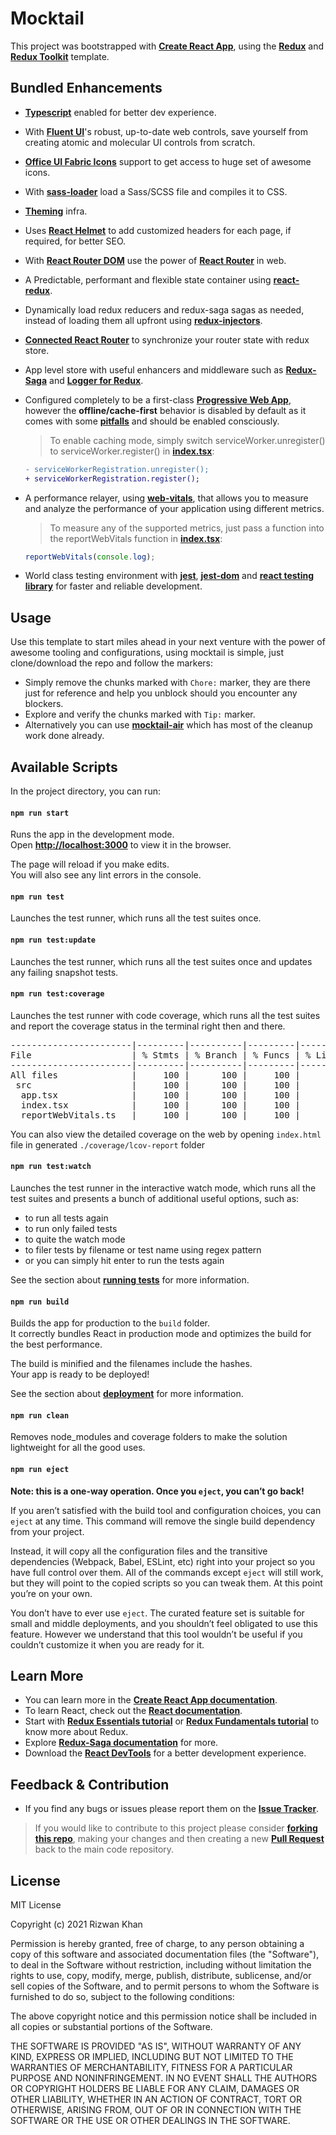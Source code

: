 # Mocktail

This project was bootstrapped with [**Create React App**](https://github.com/facebook/create-react-app), using the [**Redux**](https://redux.js.org/) and [**Redux Toolkit**](https://redux-toolkit.js.org/) template.

## Bundled Enhancements

- [**Typescript**](https://www.typescriptlang.org/) enabled for better dev experience.
- With [**Fluent UI**](https://developer.microsoft.com/en-us/fluentui#/controls/web)'s robust, up-to-date web controls, save yourself from creating atomic and molecular UI controls from scratch.
- [**Office UI Fabric Icons**](https://uifabricicons.azurewebsites.net/) support to get access to huge set of awesome icons.
- With [**sass-loader**](https://www.npmjs.com/package/sass-loader) load a Sass/SCSS file and compiles it to CSS.
- [**Theming**](https://aka.ms/themedesigner) infra.
- Uses [**React Helmet**](https://www.npmjs.com/package/sass-loader) to add customized headers for each page, if required, for better SEO.
- With [**React Router DOM**](https://www.npmjs.com/package/react-router-dom) use the power of [**React Router**](https://reactrouter.com/) in web.
- A Predictable, performant and flexible state container using [**react-redux**](https://www.npmjs.com/package/react-redux).
- Dynamically load redux reducers and redux-saga sagas as needed, instead of loading them all upfront using [**redux-injectors**](https://www.npmjs.com/package/redux-injectors).
- [**Connected React Router**](https://www.npmjs.com/package/connected-react-router) to synchronize your router state with redux store.
- App level store with useful enhancers and middleware such as [**Redux-Saga**](https://redux-saga.js.org/) and [**Logger for Redux**](https://www.npmjs.com/package/redux-logger).
- Configured completely to be a first-class [**Progressive Web App**](https://developers.google.com/web/progressive-web-apps/), however the **offline/cache-first** behavior is disabled by default as it comes with some [**pitfalls**](https://github.com/facebook/create-react-app/issues/2398) and should be enabled consciously.

  > To enable caching mode, simply switch serviceWorker.unregister() to serviceWorker.register() in [**index.tsx**](https://github.com/irizwankhan/mocktail/blob/main/src/index.tsx):

  ```diff
  - serviceWorkerRegistration.unregister();
  + serviceWorkerRegistration.register();
  ```

- A performance relayer, using [**web-vitals**](https://github.com/GoogleChrome/web-vitals), that allows you to measure and analyze the performance of your application using different metrics.

  > To measure any of the supported metrics, just pass a function into the reportWebVitals function in [**index.tsx**](https://github.com/irizwankhan/mocktail/blob/main/src/index.tsx):

  ```jsx
  reportWebVitals(console.log);
  ```

- World class testing environment with [**jest**](https://jestjs.io/), [**jest-dom**](https://github.com/testing-library/jest-dom#with-typescript) and [**react testing library**](https://testing-library.com/docs/react-testing-library/intro) for faster and reliable development.

## Usage

Use this template to start miles ahead in your next venture with the power of awesome tooling and configurations, using mocktail is simple, just clone/download the repo and follow the markers:

- Simply remove the chunks marked with `Chore:` marker, they are there just for reference and help you unblock should you encounter any blockers.
- Explore and verify the chunks marked with `Tip:` marker.
- Alternatively you can use [**mocktail-air**](https://github.com/irizwankhan/mocktail-air) which has most of the cleanup work done already.

## Available Scripts

In the project directory, you can run:

#### `npm run start`

Runs the app in the development mode.<br />
Open [**http://localhost:3000**](http://localhost:3000) to view it in the browser.

The page will reload if you make edits.<br />
You will also see any lint errors in the console.

#### `npm run test`

Launches the test runner, which runs all the test suites once.

#### `npm run test:update`

Launches the test runner, which runs all the test suites once and updates any failing snapshot tests.

#### `npm run test:coverage`

Launches the test runner with code coverage, which runs all the test suites and report the coverage status in the terminal right then and there.

<pre>
-----------------------|---------|----------|---------|---------|-------------------
File                   | % Stmts | % Branch | % Funcs | % Lines | Uncovered Line #s 
-----------------------|---------|----------|---------|---------|-------------------
All files              |     100 |      100 |     100 |     100 |                   
 src                   |     100 |      100 |     100 |     100 |                   
  app.tsx              |     100 |      100 |     100 |     100 |                   
  index.tsx            |     100 |      100 |     100 |     100 |                   
  reportWebVitals.ts   |     100 |      100 |     100 |     100 |                   
</pre>

You can also view the detailed coverage on the web by opening `index.html` file in generated `./coverage/lcov-report` folder

#### `npm run test:watch`

Launches the test runner in the interactive watch mode, which runs all the test suites and presents a bunch of additional useful options, such as:

- to run all tests again
- to run only failed tests
- to quite the watch mode
- to filer tests by filename or test name using regex pattern
- or you can simply hit enter to run the tests again

See the section about [**running tests**](https://facebook.github.io/create-react-app/docs/running-tests) for more information.

#### `npm run build`

Builds the app for production to the `build` folder.<br />
It correctly bundles React in production mode and optimizes the build for the best performance.

The build is minified and the filenames include the hashes.<br />
Your app is ready to be deployed!

See the section about [**deployment**](https://facebook.github.io/create-react-app/docs/deployment) for more information.

#### `npm run clean`

Removes node_modules and coverage folders to make the solution lightweight for all the good uses.

#### `npm run eject`

**Note: this is a one-way operation. Once you `eject`, you can’t go back!**

If you aren’t satisfied with the build tool and configuration choices, you can `eject` at any time. This command will remove the single build dependency from your project.

Instead, it will copy all the configuration files and the transitive dependencies (Webpack, Babel, ESLint, etc) right into your project so you have full control over them. All of the commands except `eject` will still work, but they will point to the copied scripts so you can tweak them. At this point you’re on your own.

You don’t have to ever use `eject`. The curated feature set is suitable for small and middle deployments, and you shouldn’t feel obligated to use this feature. However we understand that this tool wouldn’t be useful if you couldn’t customize it when you are ready for it.

## Learn More

- You can learn more in the [**Create React App documentation**](https://facebook.github.io/create-react-app/docs/getting-started).
- To learn React, check out the [**React documentation**](https://reactjs.org/).
- Start with [**Redux Essentials tutorial**](https://redux.js.org/tutorials/essentials/part-1-overview-concepts) or [**Redux Fundamentals tutorial**](https://redux.js.org/tutorials/fundamentals/part-1-overview) to know more about Redux.
- Explore [**Redux-Saga documentation**](https://redux-saga.js.org/docs/introduction/GettingStarted) for more.
- Download the [**React DevTools**](https://reactjs.org/link/react-devtools) for a better development experience.

## Feedback & Contribution

- If you find any bugs or issues please report them on the [**Issue Tracker**](https://github.com/irizwankhan/mocktail/issues).

> If you would like to contribute to this project please consider [**forking this repo**](https://github.com/irizwankhan/mocktail/fork), making your changes and then creating a new [**Pull Request**](https://github.com/irizwankhan/mocktail/pulls) back to the main code repository.

## License

MIT License

Copyright (c) 2021 Rizwan Khan

Permission is hereby granted, free of charge, to any person obtaining a copy
of this software and associated documentation files (the "Software"), to deal
in the Software without restriction, including without limitation the rights
to use, copy, modify, merge, publish, distribute, sublicense, and/or sell
copies of the Software, and to permit persons to whom the Software is
furnished to do so, subject to the following conditions:

The above copyright notice and this permission notice shall be included in all
copies or substantial portions of the Software.

THE SOFTWARE IS PROVIDED "AS IS", WITHOUT WARRANTY OF ANY KIND, EXPRESS OR
IMPLIED, INCLUDING BUT NOT LIMITED TO THE WARRANTIES OF MERCHANTABILITY,
FITNESS FOR A PARTICULAR PURPOSE AND NONINFRINGEMENT. IN NO EVENT SHALL THE
AUTHORS OR COPYRIGHT HOLDERS BE LIABLE FOR ANY CLAIM, DAMAGES OR OTHER
LIABILITY, WHETHER IN AN ACTION OF CONTRACT, TORT OR OTHERWISE, ARISING FROM,
OUT OF OR IN CONNECTION WITH THE SOFTWARE OR THE USE OR OTHER DEALINGS IN THE
SOFTWARE.
